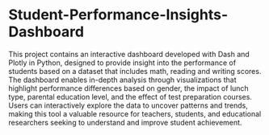 # Student-Performance-Insights-Dashboard
This project contains an interactive dashboard developed with Dash and Plotly in Python, designed to provide insight into the performance of students based on a dataset that includes math, reading and writing scores.
The dashboard enables in-depth analysis through visualizations that highlight performance differences based on gender, the impact of lunch type, parental education level, and the effect of test preparation courses. Users can interactively explore the data to uncover patterns and trends, making this tool a valuable resource for teachers, students, and educational researchers seeking to understand and improve student achievement.
